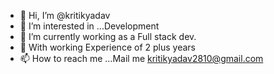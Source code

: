 - 👋 Hi, I’m @kritikyadav
- 👀 I’m interested in ...Development
- 🌱 I’m currently working as a Full stack dev.
- 💞️ With working Experience of 2 plus years
- 📫 How to reach me ...Mail me kritikyadav2810@gmail.com

<!---
kritikyadav/kritikyadav is a ✨ special ✨ repository because its `README.md` (this file) appears on your GitHub profile.
You can click the Preview link to take a look at your changes.
--->
